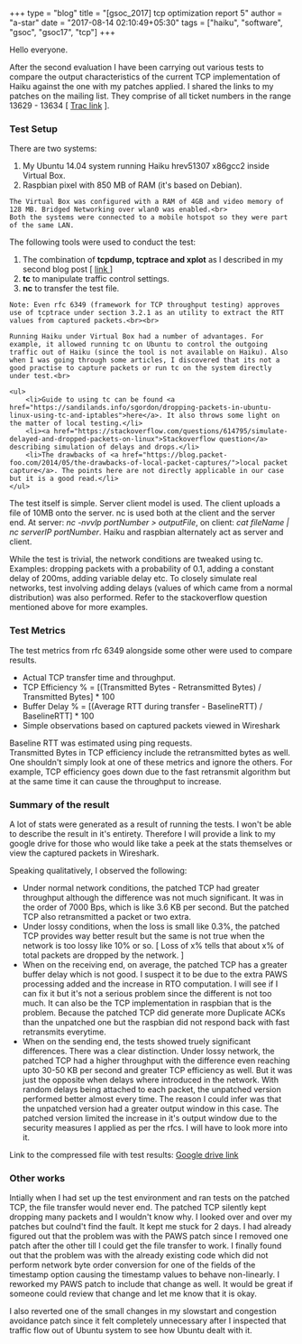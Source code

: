 +++
type = "blog"
title = "[gsoc_2017] tcp optimization report 5"
author = "a-star"
date = "2017-08-14 02:10:49+05:30"
tags = ["haiku", "software", "gsoc", "gsoc17", "tcp"]
+++

<p>Hello everyone.</p>

<p>After the second evaluation I have been carrying out various tests to compare the output characteristics of the current TCP implementation of Haiku against the one with my patches applied. I shared the links to my patches on the mailing list. They comprise of all ticket numbers in the range 13629 - 13634 [ <a href="https://dev.haiku-os.org/query?status=assigned&status=in-progress&status=new&status=reopened&reporter=a-star&order=priority">Trac link</a> ].</p>

<h3>Test Setup</h3>

<p>There are two systems:<br>
	<ol>
		<li>My Ubuntu 14.04 system running Haiku hrev51307 x86gcc2 inside Virtual Box.</li>
		<li>Raspbian pixel with 850 MB of RAM (it's based on Debian).</li>
	</ol>

	The Virtual Box was configured with a RAM of 4GB and video memory of 128 MB. Bridged Networking over wlan0 was enabled.<br>
	Both the systems were connected to a mobile hotspot so they were part of the same LAN.
</p>

<p>The following tools were used to conduct the test:<br>
	<ol>
		<li>The combination of <b>tcpdump, tcptrace and xplot</b> as I described in my second blog post [ <a href="https://www.haiku-os.org/blog/a-star/2017-05-29_gsoc_2017_tcp_optimization_week_2__3/"> link </a>]</li>
		<li><b>tc</b> to manipulate traffic control settings.</li>
		<li><b>nc</b> to transfer the test file.</li>
	</ol>

	Note: Even rfc 6349 (framework for TCP throughput testing) approves use of tcptrace under section 3.2.1 as an utility to extract the RTT values from captured packets.<br><br>

	Running Haiku under Virtual Box had a number of advantages. For example, it allowed running tc on Ubuntu to control the outgoing traffic out of Haiku (since the tool is not available on Haiku). Also when I was going through some articles, I discovered that its not a good practise to capture packets or run tc on the system directly under test.<br>

	<ul>
		<li>Guide to using tc can be found <a href="https://sandilands.info/sgordon/dropping-packets-in-ubuntu-linux-using-tc-and-iptables">here</a>. It also throws some light on the matter of local testing.</li>
		<li><a href="https://stackoverflow.com/questions/614795/simulate-delayed-and-dropped-packets-on-linux">Stackoverflow question</a> describing simulation of delays and drops.</li>
		<li>The drawbacks of <a href="https://blog.packet-foo.com/2014/05/the-drawbacks-of-local-packet-captures/">local packet capture</a>. The points here are not directly applicable in our case but it is a good read.</li>
	</ul>
</p>

<p>The test itself is simple. Server client model is used. The client uploads a file of 10MB onto the server. nc is used both at the client and the server end. At server: <i>nc -nvvlp portNumber > outputFile</i>, on client: <i>cat fileName | nc serverIP portNumber</i>. Haiku and raspbian alternately act as server and client.</p>

<p>While the test is trivial, the network conditions are tweaked using tc. Examples: dropping packets with a probability of 0.1, adding a constant delay of 200ms, adding variable delay etc. To closely simulate real networks, test involving adding delays (values of which came from a normal distribution) was also performed. Refer to the stackoverflow question mentioned above for more examples.</p>

<h3>Test Metrics</h3>

The test metrics from rfc 6349 alongside some other were used to compare results.<br>
<ul>
	<li>Actual TCP transfer time and throughput.</li>
	<li>TCP Efficiency % = [(Transmitted Bytes - Retransmitted Bytes) / Transmitted Bytes] * 100</li>
	<li>Buffer Delay % = [(Average RTT during transfer - BaselineRTT) / BaselineRTT] * 100</li>
	<li>Simple observations based on captured packets viewed in Wireshark</li>
</ul>

<p>Baseline RTT was estimated using ping requests.<br>Transmitted Bytes in TCP efficiency include the retransmitted bytes as well. One shouldn't simply look at one of these metrics and ignore the others. For example, TCP efficiency goes down due to the fast retransmit algorithm but at the same time it can cause the throughput to increase.</p>

<h3>Summary of the result</h3>

<p>A lot of stats were generated as a result of running the tests. I won't be able to describe the result in it's entirety. Therefore I will provide a link to my google drive for those who would like take a peek at the stats themselves or view the captured packets in Wireshark.</p>

<p>Speaking qualitatively, I observed the following:<br>
	<ul>
		<li>Under normal network conditions, the patched TCP had greater throughput although the difference was not much significant. It was in the order of 7000 Bps, which is like 3.6 KB per second. But the patched TCP also retransmitted a packet or two extra.</li>
		<li>Under lossy conditions, when the loss is small like 0.3%, the patched TCP provides way better result but the same is not true when the network is too lossy like 10% or so. [ Loss of x% tells that about x% of total packets are dropped by the network. ]</li>
		<li>When on the receiving end, on average, the patched TCP has a greater buffer delay which is not good. I suspect it to be due to the extra PAWS processing added and the increase in RTO computation. I will see if I can fix it but it's not a serious problem since the different is not too much. It can also be the TCP implementation in raspbian that is the problem. Because the patched TCP did generate more Duplicate ACKs than the unpatched one but the raspbian did not respond back with fast retransmits everytime.</li>
		<li>When on the sending end, the tests showed truely significant differences. There was a clear distinction. Under lossy network, the patched TCP had a higher throughput with the difference even reaching upto 30-50 KB per second and greater TCP efficiency as well. But it was just the opposite when delays where introduced in the network. With random delays being attached to each packet, the unpatched version performed better almost every time. The reason I could infer was that the unpatched version had a greater output window in this case. The patched version limited the increase in it's output window due to the security measures I applied as per the rfcs. I will have to look more into it.</li>
	</ul>
</p>

Link to the compressed file with test results: <a href="https://drive.google.com/open?id=0B3i8bvwOTQeDcTFfVlRjdG94LTg">Google drive link</a>

<h3>Other works</h3>

<p>Intially when I had set up the test environment and ran tests on the patched TCP, the file transfer would never end. The patched TCP silently kept dropping many packets and I wouldn't know why. I looked over and over my patches but coulnd't find the fault. It kept me stuck for 2 days. I had already figured out that the problem was with the PAWS patch since I removed one patch after the other till I could get the file transfer to work. I finally found out that the problem was with the already existing code which did not perform network byte order conversion for one of the fields of the timestamp option causing the timestamp values to behave non-linearly. I reworked my PAWS patch to include that change as well. It would be great if someone could review that change and let me know that it is okay.</p>

<p>I also reverted one of the small changes in my slowstart and congestion avoidance patch since it felt completely unnecessary after I inspected that traffic flow out of Ubuntu system to see how Ubuntu dealt with it.</p>
